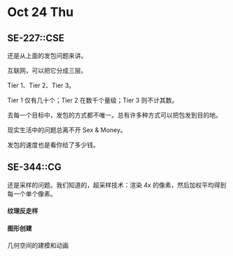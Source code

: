 # Oct 24 Thu

## SE-227::CSE

还是从上面的发包问题来讲。

互联网，可以把它分成三层。

Tier 1、Tier 2、Tier 3。

Tier 1 仅有几十个；Tier 2 在数千个量级；Tier 3 则不计其数。

去每一个目标中，发包的方式都不唯一。总有许多种方式可以把包发到目的地。

现实生活中的问题总离不开 Sex & Money。

发包的速度也是看你给了多少钱。

## SE-344::CG

还是采样的问题。我们知道的，超采样技术：渲染 4x 的像素，然后加权平均得到每一个单个像素。

#### 纹理反走样

#### 图形创建

几何空间的建模和动画